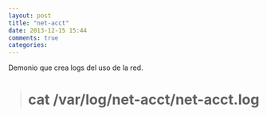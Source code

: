 ```yaml
---
layout: post
title: "net-acct"
date: 2013-12-15 15:44
comments: true
categories: 
---
```

Demonio que crea logs del uso de la red.

># cat /var/log/net-acct/net-acct.log

